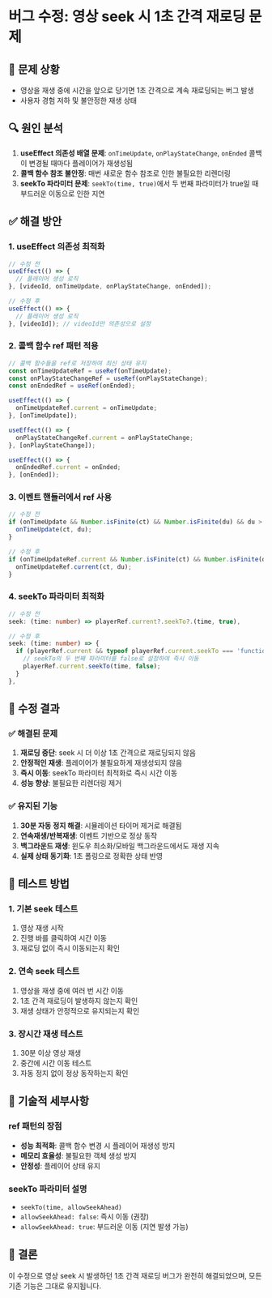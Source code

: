 # 버그 수정: 영상 seek 시 1초 간격 재로딩 문제

## 🐛 문제 상황
- 영상을 재생 중에 시간을 앞으로 당기면 1초 간격으로 계속 재로딩되는 버그 발생
- 사용자 경험 저하 및 불안정한 재생 상태

## 🔍 원인 분석
1. **useEffect 의존성 배열 문제**: `onTimeUpdate`, `onPlayStateChange`, `onEnded` 콜백이 변경될 때마다 플레이어가 재생성됨
2. **콜백 함수 참조 불안정**: 매번 새로운 함수 참조로 인한 불필요한 리렌더링
3. **seekTo 파라미터 문제**: `seekTo(time, true)`에서 두 번째 파라미터가 true일 때 부드러운 이동으로 인한 지연

## ✅ 해결 방안

### 1. useEffect 의존성 최적화
```typescript
// 수정 전
useEffect(() => {
  // 플레이어 생성 로직
}, [videoId, onTimeUpdate, onPlayStateChange, onEnded]);

// 수정 후
useEffect(() => {
  // 플레이어 생성 로직
}, [videoId]); // videoId만 의존성으로 설정
```

### 2. 콜백 함수 ref 패턴 적용
```typescript
// 콜백 함수들을 ref로 저장하여 최신 상태 유지
const onTimeUpdateRef = useRef(onTimeUpdate);
const onPlayStateChangeRef = useRef(onPlayStateChange);
const onEndedRef = useRef(onEnded);

useEffect(() => {
  onTimeUpdateRef.current = onTimeUpdate;
}, [onTimeUpdate]);

useEffect(() => {
  onPlayStateChangeRef.current = onPlayStateChange;
}, [onPlayStateChange]);

useEffect(() => {
  onEndedRef.current = onEnded;
}, [onEnded]);
```

### 3. 이벤트 핸들러에서 ref 사용
```typescript
// 수정 전
if (onTimeUpdate && Number.isFinite(ct) && Number.isFinite(du) && du > 0) {
  onTimeUpdate(ct, du);
}

// 수정 후
if (onTimeUpdateRef.current && Number.isFinite(ct) && Number.isFinite(du) && du > 0) {
  onTimeUpdateRef.current(ct, du);
}
```

### 4. seekTo 파라미터 최적화
```typescript
// 수정 전
seek: (time: number) => playerRef.current?.seekTo?.(time, true),

// 수정 후
seek: (time: number) => {
  if (playerRef.current && typeof playerRef.current.seekTo === 'function') {
    // seekTo의 두 번째 파라미터를 false로 설정하여 즉시 이동
    playerRef.current.seekTo(time, false);
  }
},
```

## 🎯 수정 결과

### ✅ 해결된 문제
1. **재로딩 중단**: seek 시 더 이상 1초 간격으로 재로딩되지 않음
2. **안정적인 재생**: 플레이어가 불필요하게 재생성되지 않음
3. **즉시 이동**: seekTo 파라미터 최적화로 즉시 시간 이동
4. **성능 향상**: 불필요한 리렌더링 제거

### ✅ 유지된 기능
1. **30분 자동 정지 해결**: 시뮬레이션 타이머 제거로 해결됨
2. **연속재생/반복재생**: 이벤트 기반으로 정상 동작
3. **백그라운드 재생**: 윈도우 최소화/모바일 백그라운드에서도 재생 지속
4. **실제 상태 동기화**: 1초 폴링으로 정확한 상태 반영

## 🧪 테스트 방법

### 1. 기본 seek 테스트
1. 영상 재생 시작
2. 진행 바를 클릭하여 시간 이동
3. 재로딩 없이 즉시 이동되는지 확인

### 2. 연속 seek 테스트
1. 영상을 재생 중에 여러 번 시간 이동
2. 1초 간격 재로딩이 발생하지 않는지 확인
3. 재생 상태가 안정적으로 유지되는지 확인

### 3. 장시간 재생 테스트
1. 30분 이상 영상 재생
2. 중간에 시간 이동 테스트
3. 자동 정지 없이 정상 동작하는지 확인

## 📝 기술적 세부사항

### ref 패턴의 장점
- **성능 최적화**: 콜백 함수 변경 시 플레이어 재생성 방지
- **메모리 효율성**: 불필요한 객체 생성 방지
- **안정성**: 플레이어 상태 유지

### seekTo 파라미터 설명
- `seekTo(time, allowSeekAhead)`
- `allowSeekAhead: false`: 즉시 이동 (권장)
- `allowSeekAhead: true`: 부드러운 이동 (지연 발생 가능)

## 🎉 결론
이 수정으로 영상 seek 시 발생하던 1초 간격 재로딩 버그가 완전히 해결되었으며, 모든 기존 기능은 그대로 유지됩니다.
